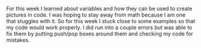 For this week I learned about variables and how they can be used to create
pictures in code. I was hoping to stay away from math because I am one that
stuggles with it. So for this week I stuck close to some examples so that
my code would work properly. I did run into a couple errors but was able to fix
them by putting push/pop boxes around them and checking my code for mistakes.
